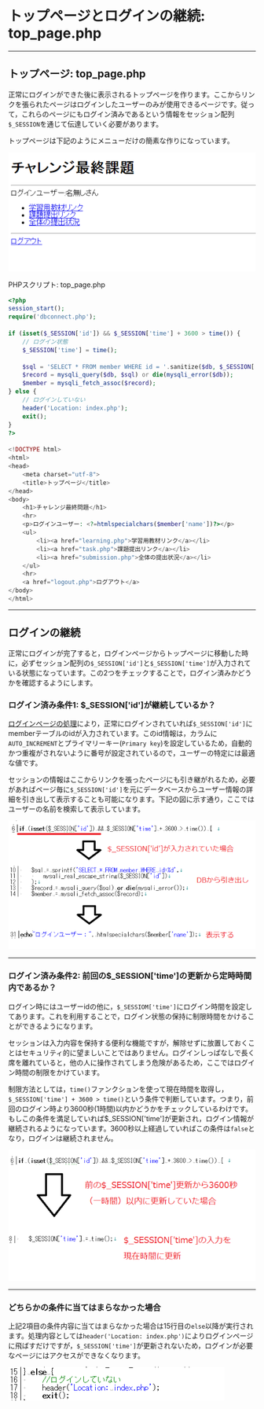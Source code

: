 # トップページとログインの継続: top_page.php

------

## トップページ: top_page.php

正常にログインができた後に表示されるトップページを作ります。ここからリンクを張られたページはログインしたユーザーのみが使用できるページです。従って，これらのページにもログイン済みであるという情報をセッション配列`$_SESSION`を通じて伝達していく必要があります。

トップページは下記のようにメニューだけの簡素な作りになっています。



[![img](06_toppage_and_persist_login.assets/system6-1.PNG)](http://cs-tklab.na-inet.jp/phpdb/Chapter5/fig/system6-1.PNG)



PHPスクリプト: top_page.php

```php
<?php
session_start();
require('dbconnect.php');

if (isset($_SESSION['id']) && $_SESSION['time'] + 3600 > time()) {
    // ログイン状態
    $_SESSION['time'] = time();

    $sql = 'SELECT * FROM member WHERE id = '.sanitize($db, $_SESSION['id']);
    $record = mysqli_query($db, $sql) or die(mysqli_error($db));
    $member = mysqli_fetch_assoc($record);
} else {
    // ログインしていない
    header('Location: index.php');
    exit();
}
?>

<!DOCTYPE html>
<html>
<head>
    <meta charset="utf-8">
    <title>トップページ</title>
</head>
<body>
    <h1>チャレンジ最終問題</h1>
    <hr>
    <p>ログインユーザー: <?=htmlspecialchars($member['name'])?></p>
    <ul>
        <li><a href="learning.php">学習用教材リンク</a></li>
        <li><a href="task.php">課題提出リンク</a></li>
        <li><a href="submission.php">全体の提出状況</a></li>
    </ul>
    <hr>
    <a href="logout.php">ログアウト</a>
</body>
</html>
```



------

## ログインの継続

正常にログインが完了すると，ログインページからトップページに移動した時に，必ずセッション配列の`$_SESSION['id']`と`$_SESSION['time']`が入力されている状態になっています。この2つをチェックすることで，ログイン済みかどうかを確認するようにします。

### ログイン済み条件1: $_SESSION['id']が継続しているか？

[ログインページの処理](http://cs-tklab.na-inet.jp/phpdb/Chapter5/system3.html)により，正常にログインされていれば`$_SESSION['id']`にmemberテーブルのidが入力されています。このid情報は，カラムに`AUTO_INCREMENT`とプライマリーキー(`Primary key`)を設定しているため，自動的かつ重複がされないように番号が設定されているので，ユーザーの特定には最適な値です。

セッションの情報はここからリンクを張ったページにも引き継がれるため，必要があればページ毎に`$_SESSION['id']`を元にデータベースからユーザー情報の詳細を引き出して表示することも可能になります。下記の図に示す通り，ここではユーザーの名前を検索して表示しています。



[![img](06_toppage_and_persist_login.assets/system6-3.PNG)](http://cs-tklab.na-inet.jp/phpdb/Chapter5/fig/system6-3.PNG)



------

### ログイン済み条件2: 前回の$_SESSION['time']の更新から定時時間内であるか？

ログイン時にはユーザーidの他に，`$_SESSIOM['time']`にログイン時間を設定してあります。これを利用することで，ログイン状態の保持に制限時間をかけることができるようになります。

セッションは入力内容を保持する便利な機能ですが，解除せずに放置しておくことはセキュリティ的に望ましいことではありません。ログインしっぱなしで長く席を離れていると，他の人に操作されてしまう危険があるため，ここではログイン時間の制限をかけています。

制限方法としては，`time()`ファンクションを使って現在時間を取得し，`$_SESSION['time'] + 3600 > time()`という条件で判断しています。つまり，前回のログイン時より3600秒(1時間)以内かどうかをチェックしているわけです。もしこの条件を満足していれば$_SESSION['time']が更新され，ログイン情報が継続されるようになっています。3600秒以上経過していればこの条件は`false`となり，ログインは継続されません。



[![img](06_toppage_and_persist_login.assets/system6-4.PNG)](http://cs-tklab.na-inet.jp/phpdb/Chapter5/fig/system6-4.PNG)



------

### どちらかの条件に当てはまらなかった場合

上記2項目の条件内容に当てはまらなかった場合は15行目の`else`以降が実行されます。処理内容としては`header('Location: index.php')`によりログインページに飛ばすだけですが，`$_SESSION['time']`が更新されないため，ログインが必要なページにはアクセスができなくなります。



[![img](06_toppage_and_persist_login.assets/system6-5.PNG)](http://cs-tklab.na-inet.jp/phpdb/Chapter5/fig/system6-5.PNG)


